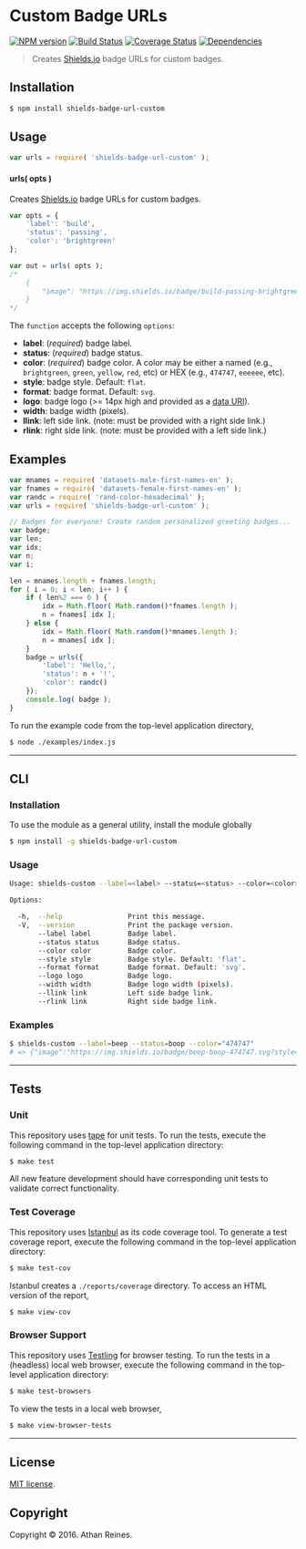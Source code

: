 Custom Badge URLs
===
[![NPM version][npm-image]][npm-url] [![Build Status][build-image]][build-url] [![Coverage Status][coverage-image]][coverage-url] [![Dependencies][dependencies-image]][dependencies-url]

> Creates [Shields.io][shields] badge URLs for custom badges.


## Installation

``` bash
$ npm install shields-badge-url-custom
```


## Usage

``` javascript
var urls = require( 'shields-badge-url-custom' );
```

#### urls( opts )

Creates [Shields.io][shields] badge URLs for custom badges.

``` javascript
var opts = {
	'label': 'build',
	'status': 'passing',
	'color': 'brightgreen'
};

var out = urls( opts );
/*
	{
		"image": "https://img.shields.io/badge/build-passing-brightgreen.svg?style=flat"
	}
*/ 
```

The `function` accepts the following `options`:
*	__label__: (*required*) badge label.
*	__status__: (*required*) badge status.
*	__color__: (*required*) badge color. A color may be either a named (e.g., `brightgreen`, `green`, `yellow`, `red`, etc) or HEX (e.g., `474747`, `eeeeee`, etc).
*	__style__: badge style. Default: `flat`.
*	__format__: badge format. Default: `svg`.
*	__logo__: badge logo (>= 14px high and provided as a [data URI][data-uri]).
*	__width__: badge width (pixels).
*	__llink__: left side link. (note: must be provided with a right side link.)
*	__rlink__: right side link. (note: must be provided with a left side link.)


## Examples

``` javascript
var mnames = require( 'datasets-male-first-names-en' );
var fnames = require( 'datasets-female-first-names-en' );
var randc = require( 'rand-color-hexadecimal' );
var urls = require( 'shields-badge-url-custom' );

// Badges for everyone! Create random personalized greeting badges...
var badge;
var len;
var idx;
var n;
var i;

len = mnames.length + fnames.length;
for ( i = 0; i < len; i++ ) {
	if ( len%2 === 0 ) {
		idx = Math.floor( Math.random()*fnames.length );
		n = fnames[ idx ];
	} else {
		idx = Math.floor( Math.random()*mnames.length );
		n = mnames[ idx ];
	}
	badge = urls({
		'label': 'Hello,',
		'status': n + '!',
		'color': randc()
	});
	console.log( badge );
}
```

To run the example code from the top-level application directory,

``` bash
$ node ./examples/index.js
```


---
## CLI

### Installation

To use the module as a general utility, install the module globally

``` bash
$ npm install -g shields-badge-url-custom
```


### Usage

``` bash
Usage: shields-custom --label=<label> --status=<status> --color=<color> [options]

Options:

  -h,  --help                Print this message.
  -V,  --version             Print the package version.
       --label label         Badge label.
       --status status       Badge status.
       --color color         Badge color.
       --style style         Badge style. Default: 'flat'.
       --format format       Badge format. Default: 'svg'.
       --logo logo           Badge logo.
       --width width         Badge logo width (pixels).
       --llink link          Left side badge link.
       --rlink link          Right side badge link.
```


### Examples

``` bash
$ shields-custom --label=beep --status=boop --color="474747"
# => {"image":"https://img.shields.io/badge/beep-boop-474747.svg?style=flat"}
```


---
## Tests

### Unit

This repository uses [tape][tape] for unit tests. To run the tests, execute the following command in the top-level application directory:

``` bash
$ make test
```

All new feature development should have corresponding unit tests to validate correct functionality.


### Test Coverage

This repository uses [Istanbul][istanbul] as its code coverage tool. To generate a test coverage report, execute the following command in the top-level application directory:

``` bash
$ make test-cov
```

Istanbul creates a `./reports/coverage` directory. To access an HTML version of the report,

``` bash
$ make view-cov
```


### Browser Support

This repository uses [Testling][testling] for browser testing. To run the tests in a (headless) local web browser, execute the following command in the top-level application directory:

``` bash
$ make test-browsers
```

To view the tests in a local web browser,

``` bash
$ make view-browser-tests
```

<!-- [![browser support][browsers-image]][browsers-url] -->


---
## License

[MIT license](http://opensource.org/licenses/MIT).


## Copyright

Copyright &copy; 2016. Athan Reines.


[npm-image]: http://img.shields.io/npm/v/shields-badge-url-custom.svg
[npm-url]: https://npmjs.org/package/shields-badge-url-custom

[build-image]: http://img.shields.io/travis/kgryte/shields-badge-url-custom/master.svg
[build-url]: https://travis-ci.org/kgryte/shields-badge-url-custom

[coverage-image]: https://img.shields.io/codecov/c/github/kgryte/shields-badge-url-custom/master.svg
[coverage-url]: https://codecov.io/github/kgryte/shields-badge-url-custom?branch=master

[dependencies-image]: http://img.shields.io/david/kgryte/shields-badge-url-custom.svg
[dependencies-url]: https://david-dm.org/kgryte/shields-badge-url-custom

[dev-dependencies-image]: http://img.shields.io/david/dev/kgryte/shields-badge-url-custom.svg
[dev-dependencies-url]: https://david-dm.org/dev/kgryte/shields-badge-url-custom

[github-issues-image]: http://img.shields.io/github/issues/kgryte/shields-badge-url-custom.svg
[github-issues-url]: https://github.com/kgryte/shields-badge-url-custom/issues

[tape]: https://github.com/substack/tape
[istanbul]: https://github.com/gotwarlost/istanbul
[testling]: https://ci.testling.com
[npm]: https://npmjs.com
[shields]: http://shields.io/

[data-uri]: https://developer.mozilla.org/en-US/docs/Web/HTTP/data_URIs
